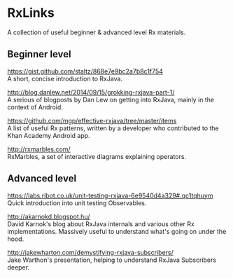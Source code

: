 # RxLinks
A collection of useful beginner &amp; advanced level Rx materials.


## Beginner level

https://gist.github.com/staltz/868e7e9bc2a7b8c1f754   
A short, concise introduction to RxJava.

http://blog.danlew.net/2014/09/15/grokking-rxjava-part-1/   
A serious of blogposts by Dan Lew on getting into RxJava, mainly in the context of Android.

https://github.com/mgp/effective-rxjava/tree/master/items   
A list of useful Rx patterns, written by a developer who contributed to the Khan Academy Android app.

http://rxmarbles.com/   
RxMarbles, a set of interactive diagrams explaining operators.


## Advanced level

https://labs.ribot.co.uk/unit-testing-rxjava-6e9540d4a329#.qc1tqhuym   
Quick introduction into unit testing Observables.

http://akarnokd.blogspot.hu/   
David Karnok's blog about RxJava internals and various other Rx implementations. Massively useful to understand what's going on under the hood.

http://jakewharton.com/demystifying-rxjava-subscribers/   
Jake Warthon's presentation, helping to understand RxJava Subscribers deeper.
